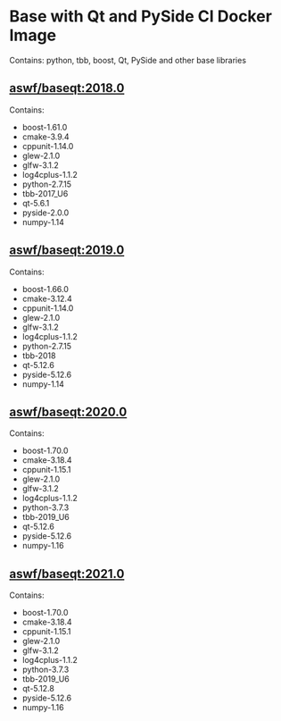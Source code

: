 <!---
Copyright (c) Contributors to the aswf-docker Project. All rights reserved.
SPDX-License-Identifier: Apache-2.0

Warning: this file is automatically generated from a template!
-->

# Base with Qt and PySide CI Docker Image

Contains: python, tbb, boost, Qt, PySide and other base libraries


## [aswf/baseqt:2018.0](https://hub.docker.com/r/aswf/ci-baseqt/tags?page=1&name=2018.0)
Contains:
* boost-1.61.0
* cmake-3.9.4
* cppunit-1.14.0
* glew-2.1.0
* glfw-3.1.2
* log4cplus-1.1.2
* python-2.7.15
* tbb-2017_U6
* qt-5.6.1
* pyside-2.0.0
* numpy-1.14

## [aswf/baseqt:2019.0](https://hub.docker.com/r/aswf/ci-baseqt/tags?page=1&name=2019.0)
Contains:
* boost-1.66.0
* cmake-3.12.4
* cppunit-1.14.0
* glew-2.1.0
* glfw-3.1.2
* log4cplus-1.1.2
* python-2.7.15
* tbb-2018
* qt-5.12.6
* pyside-5.12.6
* numpy-1.14

## [aswf/baseqt:2020.0](https://hub.docker.com/r/aswf/ci-baseqt/tags?page=1&name=2020.0)
Contains:
* boost-1.70.0
* cmake-3.18.4
* cppunit-1.15.1
* glew-2.1.0
* glfw-3.1.2
* log4cplus-1.1.2
* python-3.7.3
* tbb-2019_U6
* qt-5.12.6
* pyside-5.12.6
* numpy-1.16

## [aswf/baseqt:2021.0](https://hub.docker.com/r/aswf/ci-baseqt/tags?page=1&name=2021.0)
Contains:
* boost-1.70.0
* cmake-3.18.4
* cppunit-1.15.1
* glew-2.1.0
* glfw-3.1.2
* log4cplus-1.1.2
* python-3.7.3
* tbb-2019_U6
* qt-5.12.8
* pyside-5.12.6
* numpy-1.16

